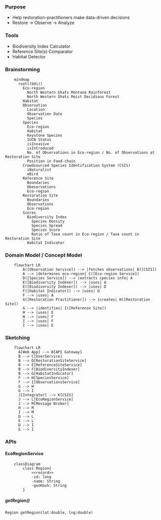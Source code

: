 ### Purpose
- Help restoration-practitioners make data-driven decisions
- Restore -> Observe -> Analyze 

### Tools
- Biodiversity Index Calculator
- Reference Site(s) Comparator
- Habitat Detector

### Brainstorming
```mermaid
    mindmap
      root((bdi))
        Eco-region
          North Western Ghats Montane Rainforest
          North Western Ghats Moist Decidious Forest
        Habitat
        Observation
          Location
          Observation Date
          Species            
        Species
          Eco-region
          Habitat
          Keystone Species
          IUCN Status
          isInvasive
          isIntroduced
          No. of Observations in Eco-region / No. of Observations at Restoration Site
          Position in Food-chain            
        Crowdsourced Species Identification System (CSIS)
          iNaturalist
          eBird
        Reference Site
          Boundaries
          Obeservations
          Eco-region
        Restoration Site
          Boundaries
          Observations
          Eco-region
        Scores
          Biodiversity Index
            Species Density
            Species Spread
            Species Score
            Ratio of Taxa count in Eco-region / Taxa count in Restoration Site
          Habitat Indicator              
```

### Domain Model / Concept Model
```mermaid
    flowchart LR
        A([Observation Service]) --> |fetches observations| B([CSIS])
        A --> |determines eco-region| C([Eco-region Service])
        D([Species Service]) --> |extracts species info| A
        E([Biodiversity Indexer]) --> |uses| A
        E([Biodiversity Indexer]) --> |uses| D
        F([Habitat Indicator]) --> |uses| D
        F --> |uses| A
        G([Restoration Practitioner]) --> |creates| H([Restoration Site])
        G --> |identifies| I([Reference Site])
        H --> |uses| E
        H --> |uses| F
        I --> |uses| F
        I --> |uses| E
```

### Sketching

```mermaid
    flowchart LR
      A[Web App] --> B[API Gateway]
      B --> C[UserService]   
      B --> D[RestorationSiteService]
      B --> E[ReferenceSiteService]
      B --> F[BiodiversityIndexer]
      B --> G[HabitatIndicator]
      F --> H[SpeciesService]
      F --> I[ObservationsService]
      G --> H
      G --> I
      J[Integrator] --> K[CSIS]
      J --> L[EcoRegionService]
      J --> M[Message Broker]
      H --> M 
      I --> M
      D --> L
      E --> L
      D --> I
      E --> I    
```
### APIs
#### EcoRegionService
```mermaid
    classDiagram
        class Region{
            <<record>>
            -id: long
            -name: String
            -geoHash: String
        }
```
##### getRegion()
```Region getRegion(lat:double, lng:double)```

